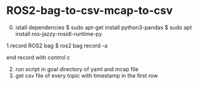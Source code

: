 # ROS2-bag-to-csv-mcap-to-csv

0. istall dependencies
  $ sudo apt-get install python3-pandas
  $ sudo apt install ros-jazzy-rosidl-runtime-py


1.record ROS2 bag
 $ ros2 bag record -a
  
end record with control c

2. run script in goal directory of yaml and mcap file
3. get csv file of every topic with timestamp in the first row
